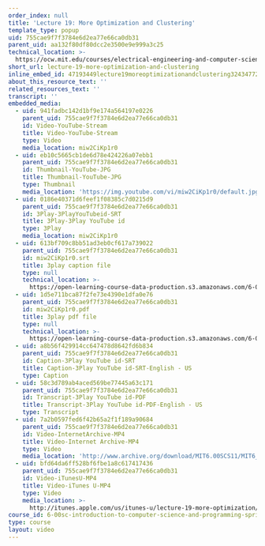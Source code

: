 ```yaml
---
order_index: null
title: 'Lecture 19: More Optimization and Clustering'
template_type: popup
uid: 755cae9f7f3784e6d2ea77e66ca0db31
parent_uid: aa132f80df80dcc2e3500e9e999a3c25
technical_location: >-
  https://ocw.mit.edu/courses/electrical-engineering-and-computer-science/6-00sc-introduction-to-computer-science-and-programming-spring-2011/resource-index/lecture-19-more-optimization-and-clustering
short_url: lecture-19-more-optimization-and-clustering
inline_embed_id: 47193449lecture19moreoptimizationandclustering32434772
about_this_resource_text: ''
related_resources_text: ''
transcript: ''
embedded_media:
  - uid: 941fadbc142d1bf9e174a564197e0226
    parent_uid: 755cae9f7f3784e6d2ea77e66ca0db31
    id: Video-YouTube-Stream
    title: Video-YouTube-Stream
    type: Video
    media_location: miw2CiKp1r0
  - uid: eb10c5665cb1de6d78e424226a07ebb1
    parent_uid: 755cae9f7f3784e6d2ea77e66ca0db31
    id: Thumbnail-YouTube-JPG
    title: Thumbnail-YouTube-JPG
    type: Thumbnail
    media_location: 'https://img.youtube.com/vi/miw2CiKp1r0/default.jpg'
  - uid: 0186e40371d6feef1f08385c7d0215d9
    parent_uid: 755cae9f7f3784e6d2ea77e66ca0db31
    id: 3Play-3PlayYouTubeid-SRT
    title: 3Play-3Play YouTube id
    type: 3Play
    media_location: miw2CiKp1r0
  - uid: 613bf709c8bb51ad3eb0cf617a739022
    parent_uid: 755cae9f7f3784e6d2ea77e66ca0db31
    id: miw2CiKp1r0.srt
    title: 3play caption file
    type: null
    technical_location: >-
      https://open-learning-course-data-production.s3.amazonaws.com/6-00sc-introduction-to-computer-science-and-programming-spring-2011/1dd7addd0da4e03eef13be20fd30c1e1_miw2CiKp1r0.srt
  - uid: 1d5e711bca87f2fe73e4390e1dfa0e76
    parent_uid: 755cae9f7f3784e6d2ea77e66ca0db31
    id: miw2CiKp1r0.pdf
    title: 3play pdf file
    type: null
    technical_location: >-
      https://open-learning-course-data-production.s3.amazonaws.com/6-00sc-introduction-to-computer-science-and-programming-spring-2011/1fffd1c53653eeeef7d4365c99137b40_miw2CiKp1r0.pdf
  - uid: a8b56f429914cc647478d8642fd6b834
    parent_uid: 755cae9f7f3784e6d2ea77e66ca0db31
    id: Caption-3Play YouTube id-SRT
    title: Caption-3Play YouTube id-SRT-English - US
    type: Caption
  - uid: 58c3d789ab4aced569be77445a63c171
    parent_uid: 755cae9f7f3784e6d2ea77e66ca0db31
    id: Transcript-3Play YouTube id-PDF
    title: Transcript-3Play YouTube id-PDF-English - US
    type: Transcript
  - uid: 7a2b0597fed6f42b65a2f1f189a90684
    parent_uid: 755cae9f7f3784e6d2ea77e66ca0db31
    id: Video-InternetArchive-MP4
    title: Video-Internet Archive-MP4
    type: Video
    media_location: 'http://www.archive.org/download/MIT6.00SCS11/MIT6_00SCS11_lec19_300k.mp4'
  - uid: bfd64da6ff528bf6fbe1a8c617417436
    parent_uid: 755cae9f7f3784e6d2ea77e66ca0db31
    id: Video-iTunesU-MP4
    title: Video-iTunes U-MP4
    type: Video
    media_location: >-
      http://itunes.apple.com/us/itunes-u/lecture-19-more-optimization/id499270153?i=110101051
course_id: 6-00sc-introduction-to-computer-science-and-programming-spring-2011
type: course
layout: video
---
```


